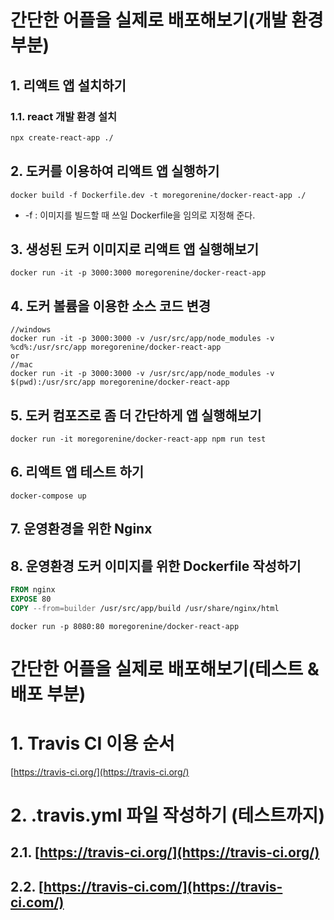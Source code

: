 # 간단한 어플을 실제로 배포해보기(개발 환경 부분)
## 1. 리액트 앱 설치하기
### 1.1. react 개발 환경 설치
```sh
npx create-react-app ./
```
## 2. 도커를 이용하여 리액트 앱 실행하기
```docker
docker build -f Dockerfile.dev -t moregorenine/docker-react-app ./
```
- -f : 이미지를 빌드할 때 쓰일 Dockerfile을 임의로 지정해 준다.
## 3. 생성된 도커 이미지로 리액트 앱 실행해보기
```docker
docker run -it -p 3000:3000 moregorenine/docker-react-app
```
## 4. 도커 볼륨을 이용한 소스 코드 변경
```docker
//windows
docker run -it -p 3000:3000 -v /usr/src/app/node_modules -v %cd%:/usr/src/app moregorenine/docker-react-app
or
//mac
docker run -it -p 3000:3000 -v /usr/src/app/node_modules -v $(pwd):/usr/src/app moregorenine/docker-react-app
```
## 5. 도커 컴포즈로 좀 더 간단하게 앱 실행해보기
```docker
docker run -it moregorenine/docker-react-app npm run test
```
## 6. 리액트 앱 테스트 하기
```docker
docker-compose up
```
## 7. 운영환경을 위한 Nginx
## 8. 운영환경 도커 이미지를 위한 Dockerfile 작성하기
```dockerfile
FROM nginx
EXPOSE 80
COPY --from=builder /usr/src/app/build /usr/share/nginx/html
```
```docker
docker run -p 8080:80 moregorenine/docker-react-app
```


# 간단한 어플을 실제로 배포해보기(테스트 & 배포 부분)
# 1. Travis CI 이용 순서
[https://travis-ci.org/](https://travis-ci.org/)
# 2. .travis.yml 파일 작성하기 (테스트까지)
## 2.1. [https://travis-ci.org/](https://travis-ci.org/)
## 2.2. [https://travis-ci.com/](https://travis-ci.com/)